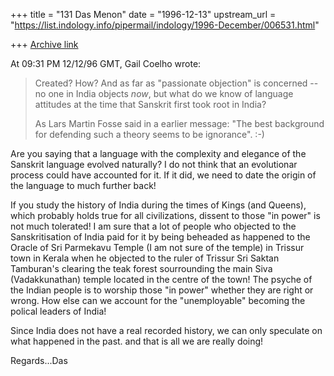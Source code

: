 +++
title = "131 Das Menon"
date = "1996-12-13"
upstream_url = "https://list.indology.info/pipermail/indology/1996-December/006531.html"

+++
[Archive link](https://list.indology.info/pipermail/indology/1996-December/006531.html)

At 09:31 PM 12/12/96 GMT, Gail Coelho wrote:
>
>
>Created? How? And as far as "passionate objection" is concerned -- no one in 
>India objects *now*, but what do we know of language attitudes at the 
>time that Sanskrit first took root in India?
>
>As Lars Martin Fosse said in a earlier message: "The best background for
>defending such a theory seems to be ignorance". :-)
>
Are you saying that a language with the complexity and elegance of the
Sanskrit language evolved naturally? I do not think that an evolutionar
process could have accounted for it. If it did, we need to  date the origin
of the language to much further back!

If you study the history of India during the times of Kings (and Queens),
which probably holds true for all civilizations, dissent to those "in power"
is not much tolerated! I am sure that a lot of people who objected to the
Sanskritisation of India paid for it by being beheaded as happened to the
Oracle of Sri Parmekavu Temple (I am not sure of the temple) in Trissur town
in Kerala  when he objected to the ruler of Trissur Sri Saktan Tamburan's
clearing the teak forest sourrounding the main Siva (Vadakkunathan) temple
located in the centre of the town! The psyche of the Indian people is to
worship those "in power" whether they are right or wrong. How else can we
account for the "unemployable" becoming the polical leaders of India!

Since India does not have a real recorded history, we can only speculate on
what happened in the past. and  that is all we are really doing!

Regards...Das





